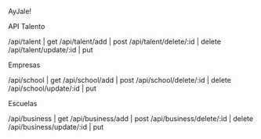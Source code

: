 AyJale!

API
Talento 

/api/talent | get
/api/talent/add | post
/api/talent/delete/:id | delete
/api/talent/update/:id | put


Empresas

/api/school | get
/api/school/add | post
/api/school/delete/:id | delete
/api/school/update/:id | put


Escuelas

/api/business | get
/api/business/add | post
/api/business/delete/:id | delete
/api/business/update/:id | put